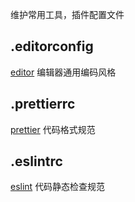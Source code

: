 维护常用工具，插件配置文件

## .editorconfig

[editor](https://editorconfig.org/) 编辑器通用编码风格

## .prettierrc

[prettier](https://prettier.io/docs/en/options.html) 代码格式规范

## .eslintrc

[eslint](https://cn.eslint.org/docs/rules/) 代码静态检查规范

